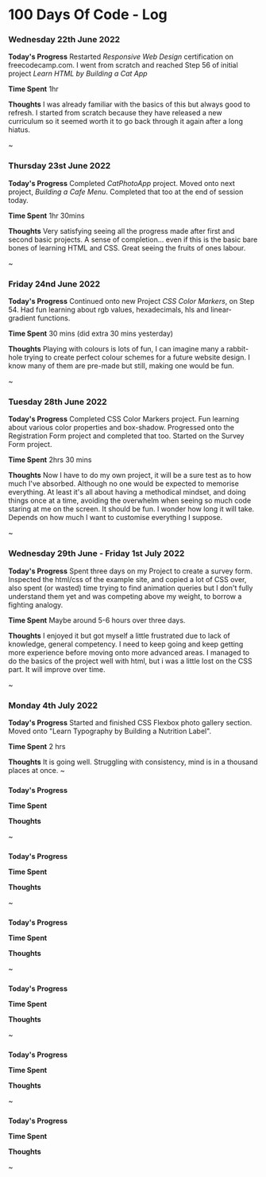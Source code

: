 # 100 Days Of Code - Log

### Wednesday 22th June 2022

**Today's Progress**
Restarted _Responsive Web Design_ certification on freecodecamp.com. I went from scratch and reached Step 56 of initial project _Learn HTML by Building a Cat App_

**Time Spent**
1hr

**Thoughts**
I was already familiar with the basics of this but always good to refresh. I started from scratch because they have released a new curriculum so it seemed worth it to go back through it again after a long hiatus.

~

### Thursday 23st June 2022

**Today's Progress**
Completed _CatPhotoApp_ project. Moved onto next project, _Building a Cafe Menu_. Completed that too at the end of session today.

**Time Spent** 1hr 30mins

**Thoughts**
Very satisfying seeing all the progress made after first and second basic projects. A sense of completion... even if this is the basic bare bones of learning HTML and CSS. Great seeing the fruits of ones labour.

~

### Friday 24nd June 2022

**Today's Progress**
Continued onto new Project _CSS Color Markers_, on Step 54. Had fun learning about rgb values, hexadecimals, hls and linear-gradient functions.

**Time Spent** 30 mins (did extra 30 mins yesterday)

**Thoughts**
Playing with colours is lots of fun, I can imagine many a rabbit-hole trying to create perfect colour schemes for a future website design. I know many of them are pre-made but still, making one would be fun.

~

### Tuesday 28th June 2022

**Today's Progress**
Completed CSS Color Markers project. Fun learning about various color properties and box-shadow. Progressed onto the Registration Form project and completed that too. Started on the Survey Form project.

**Time Spent** 2hrs 30 mins

**Thoughts**
Now I have to do my own project, it will be a sure test as to how much I've absorbed. Although no one would be expected to memorise everything. At least it's all about having a methodical mindset, and doing things once at a time, avoiding the overwhelm when seeing so much code staring at me on the screen. It should be fun. I wonder how long it will take. Depends on how much I want to customise everything I suppose.

~

### Wednesday 29th June - Friday 1st July 2022

**Today's Progress**
Spent three days on my Project to create a survey form. Inspected the html/css of the example site, and copied a lot of CSS over, also spent (or wasted) time trying to find animation queries but I don't fully understand them yet and was competing above my weight, to borrow a fighting analogy.

**Time Spent**
Maybe around 5-6 hours over three days.

**Thoughts**
I enjoyed it but got myself a little frustrated due to lack of knowledge, general competency. I need to keep going and keep getting more experience before moving onto more advanced areas. I managed to do the basics of the project well with html, but i was a little lost on the CSS part. It will improve over time.

~

### Monday 4th July 2022

**Today's Progress**
Started and finished CSS Flexbox photo gallery section. Moved onto "Learn Typography by Building a Nutrition Label".

**Time Spent**
2 hrs

**Thoughts**
It is going well. Struggling with consistency, mind is in a thousand places at once.
~

###

**Today's Progress**

**Time Spent**

**Thoughts**

~

###

**Today's Progress**

**Time Spent**

**Thoughts**

~

###

**Today's Progress**

**Time Spent**

**Thoughts**

~

###

**Today's Progress**

**Time Spent**

**Thoughts**

~

###

**Today's Progress**

**Time Spent**

**Thoughts**

~

###

**Today's Progress**

**Time Spent**

**Thoughts**

~




















